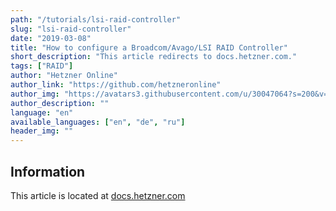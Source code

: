 ```yaml
---
path: "/tutorials/lsi-raid-controller"
slug: "lsi-raid-controller"
date: "2019-03-08"
title: "How to configure a Broadcom/Avago/LSI RAID Controller"
short_description: "This article redirects to docs.hetzner.com."
tags: ["RAID"]
author: "Hetzner Online"
author_link: "https://github.com/hetzneronline"
author_img: "https://avatars3.githubusercontent.com/u/30047064?s=200&v=4"
author_description: ""
language: "en"
available_languages: ["en", "de", "ru"]
header_img: ""
---
```


## Information

This article is located at [docs.hetzner.com](https://docs.hetzner.com/robot/dedicated-server/raid/lsi-raid-controller/)
